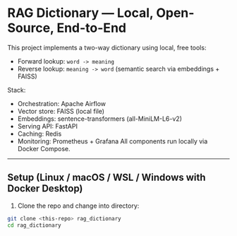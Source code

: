# RAG Dictionary — Local, Open-Source, End-to-End

This project implements a two-way dictionary using local, free tools:
- Forward lookup: `word -> meaning`
- Reverse lookup: `meaning -> word` (semantic search via embeddings + FAISS)

Stack:
- Orchestration: Apache Airflow
- Vector store: FAISS (local file)
- Embeddings: sentence-transformers (all-MiniLM-L6-v2)
- Serving API: FastAPI
- Caching: Redis
- Monitoring: Prometheus + Grafana
All components run locally via Docker Compose.

---

## Setup (Linux / macOS / WSL / Windows with Docker Desktop)

1. Clone the repo and change into directory:
```bash
git clone <this-repo> rag_dictionary
cd rag_dictionary
